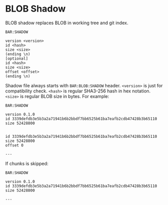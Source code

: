 # BLOB Shadow 

BLOB shadow replaces BLOB in working tree and git index.

    BAR:SHADOW
    
    version <version>
    id <hash>
    size <size>
    (ending \n)
    [optional]
    id <hash>
    size <size>
    offset <offset>
    (ending \n)

Shadow file always starts with `BAR:BLOB:SHADOW` header. `<version>` is just 
for compatibility check. `<hash>` is regular SHA3-256 hash in hex notation. 
`<size>` is regular BLOB size in bytes. For example:

    BAR:SHADOW
    
    version 0.1.0
    id 3339defdb3e5b3a2a71941b6b2bbdf7bb6525b61ba7eafb2cdb47428b3b65110
    size 52428800
    
    
    id 3339defdb3e5b3a2a71941b6b2bbdf7bb6525b61ba7eafb2cdb47428b3b65110
    size 52428800
    offset 0
    
    ---

If chunks is skipped:

    BAR:SHADOW
        
    version 0.1.0
    id 3339defdb3e5b3a2a71941b6b2bbdf7bb6525b61ba7eafb2cdb47428b3b65110
    size 52428800
    
    ---

    
    
